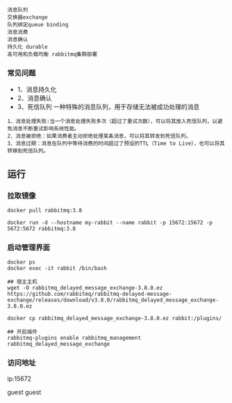 
```
消息队列
交换器exchange 
队列绑定queue binding
消息消费
消息确认
持久化 durable
高可用和负载均衡 rabbitmq集群部署
```




### 常见问题
* 1、消息持久化
* 2、消息确认
* 3、死信队列 一种特殊的消息队列，用于存储无法被成功处理的消息
```
1、消息处理失败:当一个消息处理失败多次（超过了重试次数），可以将其放入死信队列，以避免消息不断重试影响系统性能。
2、消息被拒绝：如果消费者主动拒绝处理某条消息，可以将其转发到死信队列。
3、消息过期：消息在队列中等待消费的时间超过了预设的TTL（Time to Live），也可以将其转移到死信队列。
```






## 运行
### 拉取镜像
```
docker pull rabbitmq:3.8

docker run -d --hostname my-rabbit --name rabbit -p 15672:15672 -p 5672:5672 rabbitmq:3.8
```

### 启动管理界面
```
docker ps 
docker exec -it rabbit /bin/bash

## 宿主主机
wget -O rabbitmq_delayed_message_exchange-3.8.0.ez https://github.com/rabbitmq/rabbitmq-delayed-message-exchange/releases/download/v3.8.0/rabbitmq_delayed_message_exchange-3.8.0.ez

docker cp rabbitmq_delayed_message_exchange-3.8.0.ez rabbit:/plugins/

## 开启插件
rabbitmq-plugins enable rabbitmq_management  rabbitmq_delayed_message_exchange
```

### 访问地址
ip:15672

guest guest





